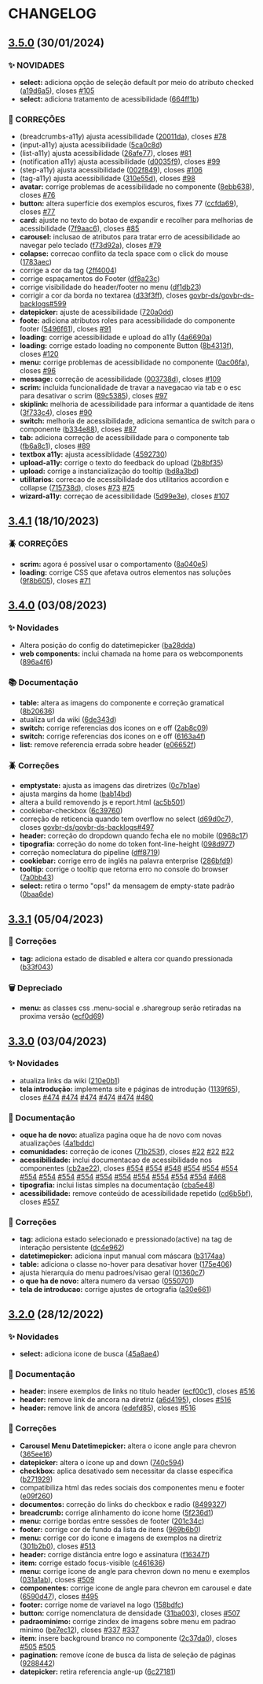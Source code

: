 # CHANGELOG

## [3.5.0](https://gitlab.com/govbr-ds/govbr-ds-dev/govbr-ds-dev-core/compare/v3.4.1...v3.5.0) (30/01/2024)


### ✨ NOVIDADES

* **select:** adiciona opção de seleção default por meio do atributo checked ([a19d6a5](https://gitlab.com/govbr-ds/govbr-ds-dev/govbr-ds-dev-core/commit/a19d6a5fbc7aa6dcb83635bef02d2a96515a7f86)), closes [#105](https://gitlab.com/govbr-ds/govbr-ds-dev/govbr-ds-dev-core/issues/105)
* **select:** adiciona tratamento de acessibilidade ([664ff1b](https://gitlab.com/govbr-ds/govbr-ds-dev/govbr-ds-dev-core/commit/664ff1b2b481ccb45a523e832c176ea3aa9e990e))


### 🐛 CORREÇÕES

* (breadcrumbs-a11y) ajusta acessibilidade ([20011da](https://gitlab.com/govbr-ds/govbr-ds-dev/govbr-ds-dev-core/commit/20011da1b134c0b316e17770a46d00adcf5f9d2d)), closes [#78](https://gitlab.com/govbr-ds/govbr-ds-dev/govbr-ds-dev-core/issues/78)
* (input-a11y) ajusta acessibilidade ([5ca0c8d](https://gitlab.com/govbr-ds/govbr-ds-dev/govbr-ds-dev-core/commit/5ca0c8dc5b3c4ac09497a7590f097b2004a420d0))
* (list-a11y) ajusta acessibilidade ([26afe77](https://gitlab.com/govbr-ds/govbr-ds-dev/govbr-ds-dev-core/commit/26afe77d0bb3a8370a5a1e5c06c2eda4bae460ac)), closes [#81](https://gitlab.com/govbr-ds/govbr-ds-dev/govbr-ds-dev-core/issues/81)
* (notification a11y) ajusta acessibilidade ([d0035f9](https://gitlab.com/govbr-ds/govbr-ds-dev/govbr-ds-dev-core/commit/d0035f9897e77ecb149dd46990a4359a047faedf)), closes [#99](https://gitlab.com/govbr-ds/govbr-ds-dev/govbr-ds-dev-core/issues/99)
* (step-a11y) ajusta acessibilidade ([002f849](https://gitlab.com/govbr-ds/govbr-ds-dev/govbr-ds-dev-core/commit/002f84910c19cdac3f05e415ae7558f502d01689)), closes [#106](https://gitlab.com/govbr-ds/govbr-ds-dev/govbr-ds-dev-core/issues/106)
* (tag-a11y) ajusta acessibilidade ([310e55d](https://gitlab.com/govbr-ds/govbr-ds-dev/govbr-ds-dev-core/commit/310e55dd1df4c4cfc92c3649f1cf09e3a428ecb1)), closes [#98](https://gitlab.com/govbr-ds/govbr-ds-dev/govbr-ds-dev-core/issues/98)
* **avatar:** corrige problemas de acessibilidade no componente ([8ebb638](https://gitlab.com/govbr-ds/govbr-ds-dev/govbr-ds-dev-core/commit/8ebb6389bc58a1537a8fa9896991ec181324e816)), closes [#76](https://gitlab.com/govbr-ds/govbr-ds-dev/govbr-ds-dev-core/issues/76)
* **button:** altera superfície dos exemplos escuros, fixes 77 ([ccfda69](https://gitlab.com/govbr-ds/govbr-ds-dev/govbr-ds-dev-core/commit/ccfda6978e3f4b16af86580369ea6e82b9ef3619)), closes [#77](https://gitlab.com/govbr-ds/govbr-ds-dev/govbr-ds-dev-core/issues/77)
* **card:** ajuste no texto do botao de expandir e recolher para melhorias de acessibilidade ([7f9aac6](https://gitlab.com/govbr-ds/govbr-ds-dev/govbr-ds-dev-core/commit/7f9aac6a67805d674e0604770a7d238e4203e91a)), closes [#85](https://gitlab.com/govbr-ds/govbr-ds-dev/govbr-ds-dev-core/issues/85)
* **carousel:** inclusao de atributos para tratar erro de acessibilidade ao navegar pelo teclado ([f73d92a](https://gitlab.com/govbr-ds/govbr-ds-dev/govbr-ds-dev-core/commit/f73d92a907621872e644832be622e25b132602c8)), closes [#79](https://gitlab.com/govbr-ds/govbr-ds-dev/govbr-ds-dev-core/issues/79)
* **colapse:** correcao conflito da tecla space com o click do mouse ([1783aec](https://gitlab.com/govbr-ds/govbr-ds-dev/govbr-ds-dev-core/commit/1783aecf1f88bf6b9db52e7688f96e94dd67f95e))
* corrige a cor da tag ([2ff4004](https://gitlab.com/govbr-ds/govbr-ds-dev/govbr-ds-dev-core/commit/2ff400443c63db24e1fd7d15851f8a7c24830768))
* corrige espaçamentos do Footer ([df8a23c](https://gitlab.com/govbr-ds/govbr-ds-dev/govbr-ds-dev-core/commit/df8a23c069e243cff499a8a996e98ad62f549a85))
* corrige visibilidade do header/footer no menu ([df1db23](https://gitlab.com/govbr-ds/govbr-ds-dev/govbr-ds-dev-core/commit/df1db23547a6210a02f8426df85da517b28ea7e3))
* corrigir a cor da borda no textarea ([d33f3ff](https://gitlab.com/govbr-ds/govbr-ds-dev/govbr-ds-dev-core/commit/d33f3ff9c2c76022855c58eca6b8e655b1beedbf)), closes [govbr-ds/govbr-ds-backlogs#599](https://gitlab.com/govbr-ds/govbr-ds-backlogs/issues/599)
* **datepicker:**  ajuste de acessibilidade ([720a0dd](https://gitlab.com/govbr-ds/govbr-ds-dev/govbr-ds-dev-core/commit/720a0dd1535f2e0223924c66a2be188d2a2d4aac))
* **foote:** adiciona atributos roles para acessibilidade do componente footer ([5496f61](https://gitlab.com/govbr-ds/govbr-ds-dev/govbr-ds-dev-core/commit/5496f6155ab035a5cd2ae562719daa2cafd79098)), closes [#91](https://gitlab.com/govbr-ds/govbr-ds-dev/govbr-ds-dev-core/issues/91)
* **loading:** corrige acessibilidade e upload do a11y ([4a6690a](https://gitlab.com/govbr-ds/govbr-ds-dev/govbr-ds-dev-core/commit/4a6690a242693a39ef2b38711347eee40a1be573))
* **loading:** corrige estado loading no componente Button ([8b4313f](https://gitlab.com/govbr-ds/govbr-ds-dev/govbr-ds-dev-core/commit/8b4313f7665ea4484d0afcaa85f7bc95fe950170)), closes [#120](https://gitlab.com/govbr-ds/govbr-ds-dev/govbr-ds-dev-core/issues/120)
* **menu:** corrige problemas de acessibilidade no componente ([0ac06fa](https://gitlab.com/govbr-ds/govbr-ds-dev/govbr-ds-dev-core/commit/0ac06fa4df82ce05a2819cd87910ca141a7ef30e)), closes [#96](https://gitlab.com/govbr-ds/govbr-ds-dev/govbr-ds-dev-core/issues/96)
* **message:** correção de acessibilidade ([003738d](https://gitlab.com/govbr-ds/govbr-ds-dev/govbr-ds-dev-core/commit/003738d45906a29e51b5e0c07a58bfcdd515e090)), closes [#109](https://gitlab.com/govbr-ds/govbr-ds-dev/govbr-ds-dev-core/issues/109)
* **scrim:** incluida funcionalidade de travar a navegacao via tab e o esc para desativar o scrim ([89c5385](https://gitlab.com/govbr-ds/govbr-ds-dev/govbr-ds-dev-core/commit/89c53851669750c44f599fe9fca34a48a5d65b52)), closes [#97](https://gitlab.com/govbr-ds/govbr-ds-dev/govbr-ds-dev-core/issues/97)
* **skiplink:** melhoria de acessibilidade  para informar a quantidade de itens ([3f733c4](https://gitlab.com/govbr-ds/govbr-ds-dev/govbr-ds-dev-core/commit/3f733c4c4a0e671479013283a2e604dc9b6a94d2)), closes [#90](https://gitlab.com/govbr-ds/govbr-ds-dev/govbr-ds-dev-core/issues/90)
* **switch:** melhoria de acessibilidade, adiciona semantica de switch para o componente ([b334e88](https://gitlab.com/govbr-ds/govbr-ds-dev/govbr-ds-dev-core/commit/b334e887f44bb7b6203914c1e159e43a5b3eff80)), closes [#87](https://gitlab.com/govbr-ds/govbr-ds-dev/govbr-ds-dev-core/issues/87)
* **tab:** adiciona correção de acessibilidade para o componente tab ([fb6a8c1](https://gitlab.com/govbr-ds/govbr-ds-dev/govbr-ds-dev-core/commit/fb6a8c10f4c7b46f83d7488b5b96a6281997f56e)), closes [#89](https://gitlab.com/govbr-ds/govbr-ds-dev/govbr-ds-dev-core/issues/89)
* **textbox a11y:** ajusta acessiblidade ([4592730](https://gitlab.com/govbr-ds/govbr-ds-dev/govbr-ds-dev-core/commit/45927305dc4ecff356b3236b7090ea2f661ef439))
* **upload-a11y:** corrige o texto do feedback do upload ([2b8bf35](https://gitlab.com/govbr-ds/govbr-ds-dev/govbr-ds-dev-core/commit/2b8bf35086a26ab2da6b8160fa4b46277189340a))
* **upload:** corrige a instancialização do tooltip ([bd8a3bd](https://gitlab.com/govbr-ds/govbr-ds-dev/govbr-ds-dev-core/commit/bd8a3bdc81e5e8960d44c64a80b753feb91eab5b))
* **utilitarios:** correcao de acessibilidade dos utilitarios accordion e collapse ([715738d](https://gitlab.com/govbr-ds/govbr-ds-dev/govbr-ds-dev-core/commit/715738d4f25a6a51b468a56b501484909abee7db)), closes [#73](https://gitlab.com/govbr-ds/govbr-ds-dev/govbr-ds-dev-core/issues/73) [#75](https://gitlab.com/govbr-ds/govbr-ds-dev/govbr-ds-dev-core/issues/75)
* **wizard-a11y:** correçao de acessibilidade ([5d99e3e](https://gitlab.com/govbr-ds/govbr-ds-dev/govbr-ds-dev-core/commit/5d99e3e5c12a2580f046b3b3ac062bc388d0001c)), closes [#107](https://gitlab.com/govbr-ds/govbr-ds-dev/govbr-ds-dev-core/issues/107)

## [3.4.1](https://gitlab.com/govbr-ds/govbr-ds-dev/govbr-ds-dev-core/compare/v3.4.0...v3.4.1) (18/10/2023)


### 🪲 CORREÇÕES

* **scrim:** agora é possível usar o comportamento ([8a040e5](https://gitlab.com/govbr-ds/govbr-ds-dev/govbr-ds-dev-core/commit/8a040e55ed351402153f38212ddc5a5ae62a9092))
* **loading:** corrige CSS que afetava outros elementos nas soluções ([9f8b605](https://gitlab.com/govbr-ds/govbr-ds-dev/govbr-ds-dev-core/commit/9f8b605de44b74da87945d563f57484a11d9f7eb)), closes [#71](https://gitlab.com/govbr-ds/govbr-ds-dev/govbr-ds-dev-core/issues/71)

## [3.4.0](https://gitlab.com/govbr-ds/govbr-ds-dev/govbr-ds-dev-core/compare/v3.3.1...v3.4.0) (03/08/2023)


### ✨ Novidades

* Altera posição do config do datetimepicker ([ba28dda](https://gitlab.com/govbr-ds/govbr-ds-dev/govbr-ds-dev-core/commit/ba28dda7ed9e8445e43c22072e16287460e162da))
* **web components:** inclui chamada na home para os webcomponents ([896a4f6](https://gitlab.com/govbr-ds/govbr-ds-dev/govbr-ds-dev-core/commit/896a4f6c7b425b06ccaa97bf23e49b16f075e77f))


### 📚 Documentação

* **table:** altera as imagens do componente e correção gramatical ([8b20636](https://gitlab.com/govbr-ds/govbr-ds-dev/govbr-ds-dev-core/commit/8b2063676cb0eaba7dfffd17cdb6084fbb1ba7b8))
* atualiza url da wiki ([6de343d](https://gitlab.com/govbr-ds/govbr-ds-dev/govbr-ds-dev-core/commit/6de343d5ddb4f844781451e850a0e68df7e1cf88))
* **switch:** corrige referencias dos icones on e off ([2ab8c09](https://gitlab.com/govbr-ds/govbr-ds-dev/govbr-ds-dev-core/commit/2ab8c09593d58ac7cb7a8dcfddc3959dc1f6beac))
* **switch:** corrige referencias dos icones on e off ([6163a4f](https://gitlab.com/govbr-ds/govbr-ds-dev/govbr-ds-dev-core/commit/6163a4f3e035751a77b3320a917d2cdedb130cd5))
* **list:** remove referencia errada sobre header ([e06652f](https://gitlab.com/govbr-ds/govbr-ds-dev/govbr-ds-dev-core/commit/e06652ffa00ec5cb6d69248d3a852217a79edac7))


### 🪲 Correções

* **emptystate:** ajusta as imagens das diretrizes ([0c7b1ae](https://gitlab.com/govbr-ds/govbr-ds-dev/govbr-ds-dev-core/commit/0c7b1ae613ff0a12da96875d60ae6404f756bd68))
* ajusta margins da home ([bab14bd](https://gitlab.com/govbr-ds/govbr-ds-dev/govbr-ds-dev-core/commit/bab14bd9fccbadcd704e2c29bfe613fb97c773cc))
* altera a build removendo js e report.html ([ac5b501](https://gitlab.com/govbr-ds/govbr-ds-dev/govbr-ds-dev-core/commit/ac5b501c686b1e72413e12a0041fbd58a3ccb55d))
* cookiebar-checkbox ([6c39760](https://gitlab.com/govbr-ds/govbr-ds-dev/govbr-ds-dev-core/commit/6c397609d84dd43b3c3dc50c1b395191173b90b3))
* correção de reticencia quando tem overflow no select ([d69d0c7](https://gitlab.com/govbr-ds/govbr-ds-dev/govbr-ds-dev-core/commit/d69d0c72684a2eed64eda9e0527e47118e62b2ff)), closes [govbr-ds/govbr-ds-backlogs#497](https://gitlab.com/govbr-ds/govbr-ds-backlogs/issues/497)
* **header:** correção do dropdown quando fecha ele no mobile ([0968c17](https://gitlab.com/govbr-ds/govbr-ds-dev/govbr-ds-dev-core/commit/0968c1789455c610aa9680d7532c9cfd7ee21bc5))
* **tipografia:** correção do nome do token font-line-height ([098d977](https://gitlab.com/govbr-ds/govbr-ds-dev/govbr-ds-dev-core/commit/098d977a90d7848ea9a75745fe8c3734127f22c4))
* correção nomeclatura do pipeline ([dff8719](https://gitlab.com/govbr-ds/govbr-ds-dev/govbr-ds-dev-core/commit/dff87198d0590c077fc31021621faca48138e1f7))
* **cookiebar:** corrige erro de inglês  na palavra enterprise ([286bfd9](https://gitlab.com/govbr-ds/govbr-ds-dev/govbr-ds-dev-core/commit/286bfd9917cad0047cab0490b0a89c1374a5acb4))
* **tooltip:** corrige o tooltip que retorna erro no console do browser ([7a0bb43](https://gitlab.com/govbr-ds/govbr-ds-dev/govbr-ds-dev-core/commit/7a0bb437ec24b52f8796b0b42ab105036aeafd9a))
* **select:** retira o termo "ops!" da mensagem de empty-state padrão ([0baa6de](https://gitlab.com/govbr-ds/govbr-ds-dev/govbr-ds-dev-core/commit/0baa6de1c59d3f6d0599c168c31592ac79a4e937))

## [3.3.1](https://gitlab.com/govbr-ds/govbr-ds-dev/govbr-ds-dev-core/compare/v3.3.0...v3.3.1) (05/04/2023)


### :bug: Correções

* **tag:** adiciona estado de disabled e altera cor quando pressionada ([b33f043](https://gitlab.com/govbr-ds/govbr-ds-dev/govbr-ds-dev-core/commit/b33f043a86bdbacab945ca51446e7a7f735d7cae))


### :wastebasket: Depreciado

* **menu:** as classes css .menu-social e .sharegroup serão retiradas na proxima versão ([ecf0d69](https://gitlab.com/govbr-ds/govbr-ds-dev/govbr-ds-dev-core/commit/ecf0d699dc77268468d345528677ba66a1eac899))

## [3.3.0](https://gitlab.com/govbr-ds/govbr-ds-dev/govbr-ds-dev-core/compare/v3.2.0...v3.3.0) (03/04/2023)


### :sparkles: Novidades

* atualiza links da wiki ([210e0b1](https://gitlab.com/govbr-ds/govbr-ds-dev/govbr-ds-dev-core/commit/210e0b195b65ec303e1e5a78d08861b62bfe5cee))
* **tela introdução:** implementa site e páginas de introdução ([1139f65](https://gitlab.com/govbr-ds/govbr-ds-dev/govbr-ds-dev-core/commit/1139f65d5f2719f3b2138f3d7b791e93a6971708)), closes [#474](https://gitlab.com/govbr-ds/govbr-ds-dev/govbr-ds-dev-core/issues/474) [#474](https://gitlab.com/govbr-ds/govbr-ds-dev/govbr-ds-dev-core/issues/474) [#474](https://gitlab.com/govbr-ds/govbr-ds-dev/govbr-ds-dev-core/issues/474) [#474](https://gitlab.com/govbr-ds/govbr-ds-dev/govbr-ds-dev-core/issues/474) [#474](https://gitlab.com/govbr-ds/govbr-ds-dev/govbr-ds-dev-core/issues/474) [#480](https://gitlab.com/govbr-ds/govbr-ds-dev/govbr-ds-dev-core/issues/480)


### :memo: Documentação

* **oque ha de novo:** atualiza pagina oque ha de novo com novas atualizações ([4a1bddc](https://gitlab.com/govbr-ds/govbr-ds-dev/govbr-ds-dev-core/commit/4a1bddccdf8800d70c48423dc54fdb170da136f1))
* **comunidades:** correção de icones ([71b253f](https://gitlab.com/govbr-ds/govbr-ds-dev/govbr-ds-dev-core/commit/71b253f0e1a3735c1c19ee6bf65a3d917ca23db3)), closes [#22](https://gitlab.com/govbr-ds/govbr-ds-dev/govbr-ds-dev-core/issues/22) [#22](https://gitlab.com/govbr-ds/govbr-ds-dev/govbr-ds-dev-core/issues/22) [#22](https://gitlab.com/govbr-ds/govbr-ds-dev/govbr-ds-dev-core/issues/22)
* **acessibilidade:** inclui documentacao de acessibilidade nos componentes ([cb2ae22](https://gitlab.com/govbr-ds/govbr-ds-dev/govbr-ds-dev-core/commit/cb2ae22ab7e60bd671b1850006fc7b4dc6fe2fb9)), closes [#554](https://gitlab.com/govbr-ds/govbr-ds-dev/govbr-ds-dev-core/issues/554) [#554](https://gitlab.com/govbr-ds/govbr-ds-dev/govbr-ds-dev-core/issues/554) [#548](https://gitlab.com/govbr-ds/govbr-ds-dev/govbr-ds-dev-core/issues/548) [#554](https://gitlab.com/govbr-ds/govbr-ds-dev/govbr-ds-dev-core/issues/554) [#554](https://gitlab.com/govbr-ds/govbr-ds-dev/govbr-ds-dev-core/issues/554) [#554](https://gitlab.com/govbr-ds/govbr-ds-dev/govbr-ds-dev-core/issues/554) [#554](https://gitlab.com/govbr-ds/govbr-ds-dev/govbr-ds-dev-core/issues/554) [#554](https://gitlab.com/govbr-ds/govbr-ds-dev/govbr-ds-dev-core/issues/554) [#554](https://gitlab.com/govbr-ds/govbr-ds-dev/govbr-ds-dev-core/issues/554) [#554](https://gitlab.com/govbr-ds/govbr-ds-dev/govbr-ds-dev-core/issues/554) [#554](https://gitlab.com/govbr-ds/govbr-ds-dev/govbr-ds-dev-core/issues/554) [#554](https://gitlab.com/govbr-ds/govbr-ds-dev/govbr-ds-dev-core/issues/554) [#554](https://gitlab.com/govbr-ds/govbr-ds-dev/govbr-ds-dev-core/issues/554) [#554](https://gitlab.com/govbr-ds/govbr-ds-dev/govbr-ds-dev-core/issues/554) [#554](https://gitlab.com/govbr-ds/govbr-ds-dev/govbr-ds-dev-core/issues/554) [#554](https://gitlab.com/govbr-ds/govbr-ds-dev/govbr-ds-dev-core/issues/554) [#468](https://gitlab.com/govbr-ds/govbr-ds-dev/govbr-ds-dev-core/issues/468)
* **tipografia:** inclui listas simples na documentação ([cba5e48](https://gitlab.com/govbr-ds/govbr-ds-dev/govbr-ds-dev-core/commit/cba5e48044223f596e9be71f68cfc15212fefa38))
* **acessibilidade:** remove conteúdo de acessibilidade repetido ([cd6b5bf](https://gitlab.com/govbr-ds/govbr-ds-dev/govbr-ds-dev-core/commit/cd6b5bfc4bd518df68fcb15eebf429d81ddca860)), closes [#557](https://gitlab.com/govbr-ds/govbr-ds-dev/govbr-ds-dev-core/issues/557)


### :bug: Correções

* **tag:** adiciona estado selecionado e pressionado(active) na tag de interação persistente ([dc4e962](https://gitlab.com/govbr-ds/govbr-ds-dev/govbr-ds-dev-core/commit/dc4e962986ef8944eade001c319bf413e5032df6))
* **datetimepicker:** adiciona input manual com máscara ([b3174aa](https://gitlab.com/govbr-ds/govbr-ds-dev/govbr-ds-dev-core/commit/b3174aaba94690396e64ee7d1a02b868b8073a17))
* **table:** adiciona o classe no-hover para desativar hover ([175e406](https://gitlab.com/govbr-ds/govbr-ds-dev/govbr-ds-dev-core/commit/175e4068042c29728a2381addd81c0c53aa17596))
* ajusta hierarquia do menu padroes/visao geral ([01360c7](https://gitlab.com/govbr-ds/govbr-ds-dev/govbr-ds-dev-core/commit/01360c7e397aa673fc983a32944a201aec288228))
* **o que ha de novo:** altera numero da versao ([0550701](https://gitlab.com/govbr-ds/govbr-ds-dev/govbr-ds-dev-core/commit/05507019f32e2140da49ee9eb8369f9a971665bc))
* **tela de introducao:** corrige ajustes de ortografia ([a30e661](https://gitlab.com/govbr-ds/govbr-ds-dev/govbr-ds-dev-core/commit/a30e661a7634b95904285270f388ccc72b14a8b3))

## [3.2.0](https://gitlab.com/govbr-ds/govbr-ds-dev/govbr-ds-dev-core/compare/v3.1.0...v3.2.0) (28/12/2022)


### :sparkles: Novidades

* **select:** adiciona icone de busca ([45a8ae4](https://gitlab.com/govbr-ds/govbr-ds-dev/govbr-ds-dev-core/commit/45a8ae48866164981dab937cee552322806ce871))


### :memo: Documentação

* **header:** insere exemplos de links no titulo header ([ecf00c1](https://gitlab.com/govbr-ds/govbr-ds-dev/govbr-ds-dev-core/commit/ecf00c118719343f465189d2535c0509bcf47bf1)), closes [#516](https://gitlab.com/govbr-ds/govbr-ds-dev/govbr-ds-dev-core/issues/516)
* **header:** remove link de ancora na diretriz ([a6d4195](https://gitlab.com/govbr-ds/govbr-ds-dev/govbr-ds-dev-core/commit/a6d419567819413f90d27f1fd34585b200d74ec9)), closes [#516](https://gitlab.com/govbr-ds/govbr-ds-dev/govbr-ds-dev-core/issues/516)
* **header:** remove link de ancora ([edefd85](https://gitlab.com/govbr-ds/govbr-ds-dev/govbr-ds-dev-core/commit/edefd85f3f2ec524b5907c6351847c47cd6722bb)), closes [#516](https://gitlab.com/govbr-ds/govbr-ds-dev/govbr-ds-dev-core/issues/516)


### :bug: Correções

* **Carousel Menu Datetimepicker:** altera o icone angle para chevron ([365ee16](https://gitlab.com/govbr-ds/govbr-ds-dev/govbr-ds-dev-core/commit/365ee16d333d50d4ce0459b5be58942ccc869c3f))
* **datepicker:** altera o icone up and down ([740c594](https://gitlab.com/govbr-ds/govbr-ds-dev/govbr-ds-dev-core/commit/740c59442fde8243b971441f4a24c4ef5f6a0859))
* **checkbox:** aplica desativado sem necessitar da classe especifica ([b271929](https://gitlab.com/govbr-ds/govbr-ds-dev/govbr-ds-dev-core/commit/b271929ac1c8e8a0d58f169ca02fbd2988436399))
* compatibiliza html das redes sociais dos componentes menu e footer ([e09f260](https://gitlab.com/govbr-ds/govbr-ds-dev/govbr-ds-dev-core/commit/e09f260d70b888bf03c6dec68961b5e76df7c656))
* **documentos:** correção do links do checkbox e radio ([8499327](https://gitlab.com/govbr-ds/govbr-ds-dev/govbr-ds-dev-core/commit/8499327419b219dad79cca515d17f20cef17a4af))
* **breadcrumb:** corrige alinhamento do icone home ([5f236d1](https://gitlab.com/govbr-ds/govbr-ds-dev/govbr-ds-dev-core/commit/5f236d18ff0cbb46bf9a5433490a6d478f8a157c))
* **menu:** corrige bordas entre sessões de footer ([201c34c](https://gitlab.com/govbr-ds/govbr-ds-dev/govbr-ds-dev-core/commit/201c34cc99e8c9653d6ba44f7245baa3a3a8d278))
* **footer:** corrige cor de fundo da lista de itens ([969b6b0](https://gitlab.com/govbr-ds/govbr-ds-dev/govbr-ds-dev-core/commit/969b6b0069211b22dd6afd2c5bd9af5237f34eb4))
* **menu:** corrige cor do icone e imagens de exemplos na diretriz ([301b2b0](https://gitlab.com/govbr-ds/govbr-ds-dev/govbr-ds-dev-core/commit/301b2b00f1cfe578d93c30b2ff73c5acd52f6b0d)), closes [#513](https://gitlab.com/govbr-ds/govbr-ds-dev/govbr-ds-dev-core/issues/513)
* **header:** corrige distância entre logo e assinatura ([f16347f](https://gitlab.com/govbr-ds/govbr-ds-dev/govbr-ds-dev-core/commit/f16347f4c58c3afe78abe54a9b6c6a87b951cc3b))
* **item:** corrige estado focus-visible ([c461636](https://gitlab.com/govbr-ds/govbr-ds-dev/govbr-ds-dev-core/commit/c461636adab073dbbb042681875570c97aa3d29f))
* **menu:** corrige icone de angle para chevron down no menu e exemplos ([031a1ab](https://gitlab.com/govbr-ds/govbr-ds-dev/govbr-ds-dev-core/commit/031a1ab58a33098398d7297740b081645a6d2bd5)), closes [#509](https://gitlab.com/govbr-ds/govbr-ds-dev/govbr-ds-dev-core/issues/509)
* **componentes:** corrige icone de angle para chevron em carousel e date ([6590d47](https://gitlab.com/govbr-ds/govbr-ds-dev/govbr-ds-dev-core/commit/6590d47621f881d7e7a322df4b102d64c59b932a)), closes [#495](https://gitlab.com/govbr-ds/govbr-ds-dev/govbr-ds-dev-core/issues/495)
* **footer:** corrige nome de variavel na logo ([158bdfc](https://gitlab.com/govbr-ds/govbr-ds-dev/govbr-ds-dev-core/commit/158bdfcde85c402b15023c1b7e88930decc72b77))
* **button:** corrige nomenclatura de densidade ([31ba003](https://gitlab.com/govbr-ds/govbr-ds-dev/govbr-ds-dev-core/commit/31ba003fcaf5c04483606534d4b41462f2436324)), closes [#507](https://gitlab.com/govbr-ds/govbr-ds-dev/govbr-ds-dev-core/issues/507)
* **padraominimo:** corrige zindex de imagens sobre menu em padrao minimo ([be7ec12](https://gitlab.com/govbr-ds/govbr-ds-dev/govbr-ds-dev-core/commit/be7ec1208c532568e2eef288071b78ffd76010cb)), closes [#337](https://gitlab.com/govbr-ds/govbr-ds-dev/govbr-ds-dev-core/issues/337) [#337](https://gitlab.com/govbr-ds/govbr-ds-dev/govbr-ds-dev-core/issues/337)
* **item:** insere background branco no componente ([2c37da0](https://gitlab.com/govbr-ds/govbr-ds-dev/govbr-ds-dev-core/commit/2c37da0841aef3899fddd4d8c66e7629962143d0)), closes [#505](https://gitlab.com/govbr-ds/govbr-ds-dev/govbr-ds-dev-core/issues/505) [#505](https://gitlab.com/govbr-ds/govbr-ds-dev/govbr-ds-dev-core/issues/505)
* **pagination:** remove ícone de busca da lista de seleção de páginas ([9288442](https://gitlab.com/govbr-ds/govbr-ds-dev/govbr-ds-dev-core/commit/92884425b2e027052330e332f87f5ed336fe688e))
* **datepicker:** retira referencia angle-up ([6c27181](https://gitlab.com/govbr-ds/govbr-ds-dev/govbr-ds-dev-core/commit/6c2718178a59b73c3bb738fc55003d6a19cbd571))
